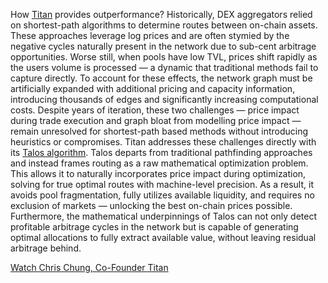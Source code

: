 How [Titan](https://titandex.io/) provides outperformance? Historically, DEX aggregators relied on shortest-path algorithms to determine routes between on-chain assets. These approaches leverage log prices and are often stymied by the negative cycles naturally present in the network due to sub-cent arbitrage opportunities. Worse still, when pools have low TVL, prices shift rapidly as the users volume is processed — a dynamic that traditional methods fail to capture directly. To account for these effects, the network graph must be artificially expanded with additional pricing and capacity information, introducing thousands of edges and significantly increasing computational costs. Despite years of iteration, these two challenges — price impact during trade execution and graph bloat from modelling price impact — remain unresolved for shortest-path based methods without introducing heuristics or compromises. Titan addresses these challenges directly with its [Talos algorithm](https://titandex.gitbook.io/titan/codex-of-knowledge/dex-aggregators). Talos departs from traditional pathfinding approaches and instead frames routing as a raw mathematical optimization problem. This allows it to naturally incorporates price impact during optimization, solving for true optimal routes with machine-level precision. As a result, it avoids pool fragmentation, fully utilizes available liquidity, and requires no exclusion of markets — unlocking the best on-chain prices possible. Furthermore, the mathematical underpinnings of Talos can not only detect profitable arbitrage cycles in the network but is capable of generating optimal allocations to fully extract available value, without leaving residual arbitrage behind.

[Watch Chris Chung, Co-Founder Titan](https://youtube.com/shorts/Npewhny0xvU?feature=share)